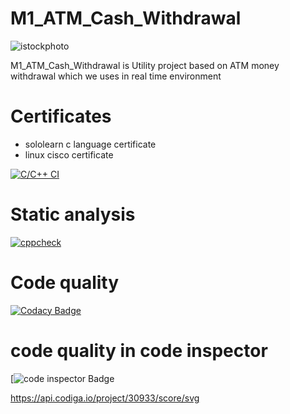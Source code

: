 # M1_ATM_Cash_Withdrawal

![istockphoto](https://user-images.githubusercontent.com/98829237/153202921-faa37284-4806-47f2-b086-4e1dd182f20c.jpg)

M1_ATM_Cash_Withdrawal is Utility project based on ATM money withdrawal which we uses in real time environment
# Certificates

* sololearn c language certificate
* linux cisco certificate


[![C/C++ CI](https://github.com/manikantagurram0/M1_ATM_Cash_Withdrawal/actions/workflows/c-cpp.yml/badge.svg)](https://github.com/manikantagurram0/M1_ATM_Cash_Withdrawal/actions/workflows/c-cpp.yml)
# Static analysis
[![cppcheck](https://github.com/manikantagurram0/M1_ATM_Cash_Withdrawal/actions/workflows/cppcheck.yml/badge.svg)](https://github.com/manikantagurram0/M1_ATM_Cash_Withdrawal/actions/workflows/cppcheck.yml)

# Code quality
[![Codacy Badge](https://app.codacy.com/project/badge/Grade/a8d10dc8501e49e883f4b773206dea49)](https://www.codacy.com/gh/manikantagurram0/M1_ATM_Cash_Withdrawal/dashboard?utm_source=github.com&amp;utm_medium=referral&amp;utm_content=manikantagurram0/M1_ATM_Cash_Withdrawal&amp;utm_campaign=Badge_Grade)
# code quality in code inspector
[![code inspector Badge](https://api.codiga.io/project/30933/status/svg)

https://api.codiga.io/project/30933/score/svg
